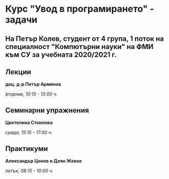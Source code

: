 # Курс "Увод в програмирането" - задачи
## На Петър Колев, студент от 4 група, 1 поток на специалност "Компютърни науки" на ФМИ към СУ за учебната 2020/2021 г.

## Лекции 
**доц. д-р Петър Армянов**

*вторник, 10:15 - 13:00 ч.*

## Семинарни упражнения
**Цветелина Стоилова**

*сряда, 15:15 - 17:00 ч.*

## Практикуми 
**Александър Цонев и Деян Жеков**

*петък, 08:15 - 10:00 ч.*